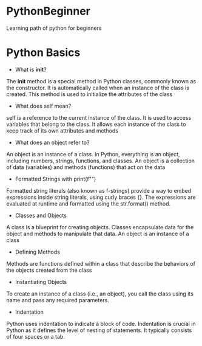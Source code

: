 # PythonBeginner
Learning path of python for beginners

# Python Basics

* What is __init__?
 
The __init__ method is a special method in Python classes, commonly known as the constructor. It is automatically called when an instance of the class is created. This method is used to initialize the attributes of the class

* What does self mean?
  
self is a reference to the current instance of the class. It is used to access variables that belong to the class. It allows each instance of the class to keep track of its own attributes and methods

* What does an object refer to?
  
An object is an instance of a class. In Python, everything is an object, including numbers, strings, functions, and classes. An object is a collection of data (variables) and methods (functions) that act on the data

* Formatted Strings with print(f"")

 Formatted string literals (also known as f-strings) provide a way to embed expressions inside string literals, using curly braces {}. The expressions are evaluated at runtime and formatted using the str.format() method.

 * Classes and Objects

 A class is a blueprint for creating objects. Classes encapsulate data for the object and methods to manipulate that data. An object is an instance of a class  

* Defining Methods

Methods are functions defined within a class that describe the behaviors of the objects created from the class

* Instantiating Objects

To create an instance of a class (i.e., an object), you call the class using its name and pass any required parameters.  

* Indentation
  
Python uses indentation to indicate a block of code. Indentation is crucial in Python as it defines the level of nesting of statements. It typically consists of four spaces or a tab.

